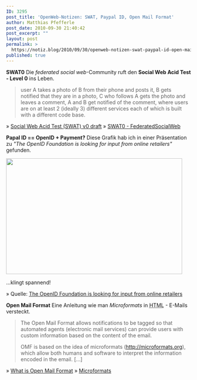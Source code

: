 ```yaml
---
ID: 3295
post_title: 'OpenWeb-Notizen: SWAT, Paypal ID, Open Mail Format'
author: Matthias Pfefferle
post_date: 2010-09-30 21:40:42
post_excerpt: ""
layout: post
permalink: >
  https://notiz.blog/2010/09/30/openweb-notizen-swat-paypal-id-open-mail-format/
published: true
---
```

<strong>SWAT0</strong>
Die <em>federated social web</em>-Community ruft den <strong>Social Web Acid Test - Level 0</strong> ins Leben.

<blockquote>user A takes a photo of B from their phone and posts it, B gets notified that they are in a photo, C who follows A gets the photo and leaves a comment, A and B get notified of the comment, where users are on at least 2 (ideally 3) different services each of which is built with a different code base.</blockquote>

&raquo; <a href="http://tantek.com/2010/199/t3/fsws-social-web-acid-test-swat-v0" rel="bookmark">Social Web Acid Test (SWAT) v0 draft</a>
&raquo; <a href="http://federatedsocialweb.net/wiki/SWAT0" rel="bookmark">SWAT0 - FederatedSocialWeb</a>

<strong>Papal ID == OpenID + Payment?</strong>
Diese Grafik hab ich in einer Präsentation zu <em>"The OpenID Foundation is looking for input from online retailers"</em> gefunden.

<img src="http://notiz.blog/wp-content/uploads/2010/09/paypalid.jpg" alt="" title="Paypal ID" width="480" height="315" class="aligncenter size-full wp-image-3303" />

...klingt spannend!

&raquo; Quelle: <a href="http://www.slideshare.net/bkkissel/openid-foundation-retail-advisory-committee-overview-5193852" rel="bookmark">The OpenID Foundation is looking for input from online retailers</a>

<strong>Open Mail Format</strong>
Eine Anleitung wie man <em>Microformats</em> in <abbr title="Hypertext Markup Language">HTML</abbr> - E-Mails versteckt.

<blockquote>The Open Mail Format allows notifications to be tagged so that automated agents (electronic mail services) can provide users with custom information based on the content of the email.

OMF is based on the idea of microformats (http://microformats.org), which allow both humans and software to interpret the information encoded in the email. [...]</blockquote>

&raquo; <a href="http://www.openmailformat.org/" rel="bookmark">What is Open Mail Format</a>
&raquo; <a href="http://microformats.org/" rel="bookmark">Microformats</a>

<!-- PRT2VJQ2U92C -->